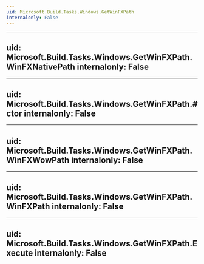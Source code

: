 ```yaml
---
uid: Microsoft.Build.Tasks.Windows.GetWinFXPath
internalonly: False
---
```


---
uid: Microsoft.Build.Tasks.Windows.GetWinFXPath.WinFXNativePath
internalonly: False
---

---
uid: Microsoft.Build.Tasks.Windows.GetWinFXPath.#ctor
internalonly: False
---

---
uid: Microsoft.Build.Tasks.Windows.GetWinFXPath.WinFXWowPath
internalonly: False
---

---
uid: Microsoft.Build.Tasks.Windows.GetWinFXPath.WinFXPath
internalonly: False
---

---
uid: Microsoft.Build.Tasks.Windows.GetWinFXPath.Execute
internalonly: False
---
